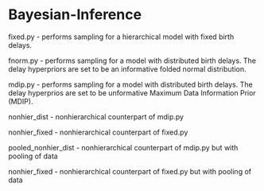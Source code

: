 # Bayesian-Inference
 fixed.py - performs sampling for a hierarchical model with fixed birth delays.
 
 fnorm.py - performs sampling for a model with distributed birth delays. The delay hyperpriors are set to be an informative folded normal distribution.
 
 mdip.py - performs sampling for a model with distributed birth delays. The delay hyperprios are set to be unformative Maximum Data Information Prior (MDIP).
 
 nonhier_dist - nonhierarchical counterpart of mdip.py
 
 nonhier_fixed - nonhierarchical counterpart of fixed.py
 
 pooled_nonhier_dist - nonhierarchical counterpart of mdip.py but with pooling of data
 
 nonhier_fixed - nonhierarchical counterpart of fixed.py but with pooling of data
